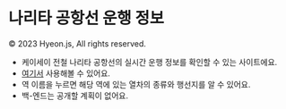 # 나리타 공항선  운행 정보
© 2023 Hyeon.js, All rights reserved.

- 케이세이 전철 나리타 공항선의 실시간 운행 정보를 확인할 수 있는 사이트에요.
- [여기서](https://hyeon-js.github.io/NRTLine/) 사용해볼 수 있어요.
- 역 이름을 누르면 해당 역에 있는 열차의 종류와 행선지를 알 수 있어요.
- 백-엔드는 공개할 계획이 없어요.

